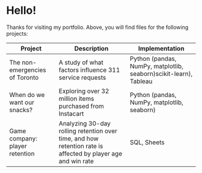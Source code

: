 # Hello!

Thanks for visiting my portfolio. Above, you will find files for the following projects:

| Project                        | Description                                                                                                 | Implementation                                                    |
|--------------------------------|-------------------------------------------------------------------------------------------------------------|-------------------------------------------------------------------|
| The non-emergencies of Toronto | A study of what factors influence 311 service requests                                                      | Python (pandas, NumPy, matplotlib, seaborn)scikit-learn), Tableau |
| When do we want our snacks?    | Exploring over 32 million items purchased from Instacart                                                    | Python (pandas, NumPy, matplotlib, seaborn)                       |
| Game company: player retention | Analyzing 30-day rolling retention over time, and how retention rate is affected by player age and win rate | SQL, Sheets                                                       |
